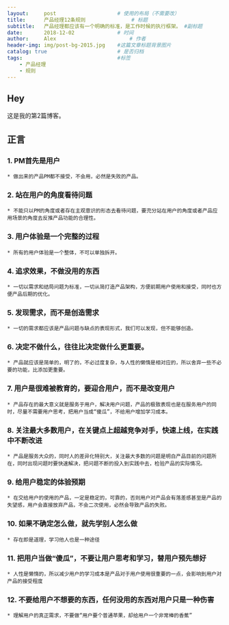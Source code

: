 ```yaml
---
layout:     post   				    # 使用的布局（不需要改）
title:      产品经理12条规则				# 标题 
subtitle:   产品经理都应该有一个明确的标准，是工作时候的执行框架。 #副标题
date:       2018-12-02 				# 时间
author:     Alex 						# 作者
header-img: img/post-bg-2015.jpg 	#这篇文章标题背景图片
catalog: true 						# 是否归档
tags:								#标签
    - 产品经理
    - 规则
---
```


## Hey
这是我的第2篇博客。
## 正言
### 1. PM首先是用户

    * 做出来的产品PM都不接受，不会用，必然是失败的产品。
    
### 2. 站在用户的角度看待问题

    * 不能只以PM的角度或者存在主观意识的形态去看待问题，要充分站在用户的角度或者产品应用场景的角度去反推产品功能的合理性。
    
### 3. 用户体验是一个完整的过程

    * 所有的用户体验是一个整体，不可以单独拆开。
    
### 4. 追求效果，不做没用的东西

    * 一切以需求和结局问题为标准，一切从简打造产品架构，方便前期用户使用和接受，同时也方便产品后期的优化。
    
### 5. 发现需求，而不是创造需求

    * 一切的需求都应该是产品问题与缺点的表现形式，我们可以发现，但不能够创造。
    
### 6. 决定不做什么，往往比决定做什么更重要。

    * 产品就应该是简单的，明了的，不必过度复杂，与人性的懒惰是相对应的，所以舍弃一些不必要的功能，比添加更重要。
    
### 7. 用户是很难被教育的，要迎合用户，而不是改变用户

    * 产品存在的最大意义就是服务于用户，解决用户问题，产品的极致表现也是在服务用户的同时，尽量不需要用户思考，把用户当成“傻瓜”，不给用户增加学习成本。
    
### 8. 关注最大多数用户，在关键点上超越竞争对手，快速上线，在实践中不断改进

    * 产品是服务大众的，同时人的差异化特别大，关注最大多数的问题是明白产品目前的问题所在，同时出现问题时要快速解决，把问题不断的投入到实践中去，检验产品的实际情况。
    
### 9. 给用户稳定的体验预期

    * 在交给用户的使用的产品，一定是稳定的，可靠的，否则用户对产品会有落差感甚至是产品的失望感，用户会直接放弃产品，不会二次使用，必然会导致产品的失败。
    
### 10. 如果不确定怎么做，就先学别人怎么做

    * 存在即是道理，学习他人也是一种途径
    
### 11. 把用户当做“傻瓜”，不要让用户思考和学习，替用户预先想好

    * 人性是懒惰的，所以减少用户的学习成本是产品对于用户使用很重要的一点，会影响到用户对产品的接受程度
    
### 12. 不要给用户不想要的东西，任何没用的东西对用户只是一种伤害

    * 理解用户的真正需求，不要做“用户要个普通苹果，却给用户一个非常棒的香蕉”

   

